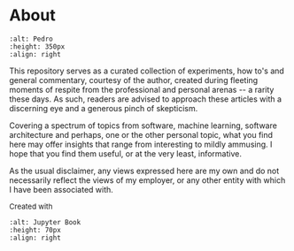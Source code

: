 # About

```{image} images/pedro-business.jpg
:alt: Pedro
:height: 350px
:align: right
```

This repository serves as a curated collection of experiments, how to's and general commentary, courtesy of the author, created during fleeting moments of respite from the professional and personal arenas -- a rarity these days. As such, readers are advised to approach these articles with a discerning eye and a generous pinch of skepticism.

Covering a spectrum of topics from software, machine learning, software architecture and perhaps, one or the other personal topic, what you find here may offer insights that range from interesting to mildly ammusing. I hope that you find them useful, or at the very least, informative.

As the usual disclaimer, any views expressed here are my own and do not necessarily reflect the views of my employer, or any other entity with which I have been associated with.

<span style="font-size:small;">Created with</span>

```{image} logo.png
:alt: Jupyter Book
:height: 70px
:align: right
```
